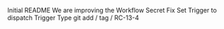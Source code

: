 Initial README
We are improving the Workflow
Secret Fix
Set Trigger to dispatch
Trigger Type
git add / tag / RC-13-4